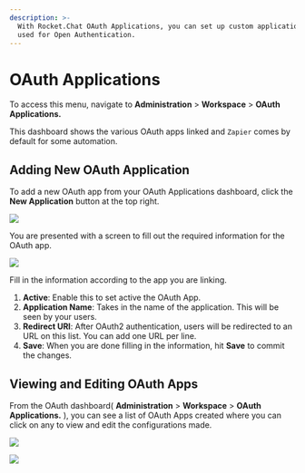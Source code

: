 ```yaml
---
description: >-
  With Rocket.Chat OAuth Applications, you can set up custom applications to be
  used for Open Authentication.
---
```


# OAuth Applications

To access this menu, navigate to **Administration** > **Workspace** > **OAuth Applications.**

This dashboard shows the various OAuth apps linked and `Zapier` comes by default for some automation.

## Adding New OAuth Application

To add a new OAuth app from your OAuth Applications dashboard, click the **New Application** button at the top right.

![](../../.gitbook/assets/2021-11-11\_12h17\_17.png)

You are presented with a screen to fill out the required information for the OAuth app.

![](../../.gitbook/assets/2021-11-12\_10h12\_51.png)

Fill in the information according to the app you are linking.

1. **Active**: Enable this to set active the OAuth App.
2. **Application Name**: Takes in the name of the application. This will be seen by your users.
3. **Redirect URI**: After OAuth2 authentication, users will be redirected to an URL on this list. You can add one URL per line.
4. **Save**: When you are done filling in the information, hit **Save** to commit the changes.

## Viewing and Editing OAuth Apps

From the OAuth dashboard( **Administration** > **Workspace** > **OAuth Applications.** ), you can see a list of OAuth Apps created where you can click on any to view and edit the configurations made.

![](../../.gitbook/assets/2021-11-12\_10h34\_12.png)

![](../../.gitbook/assets/2021-11-12\_10h45\_09.png)
